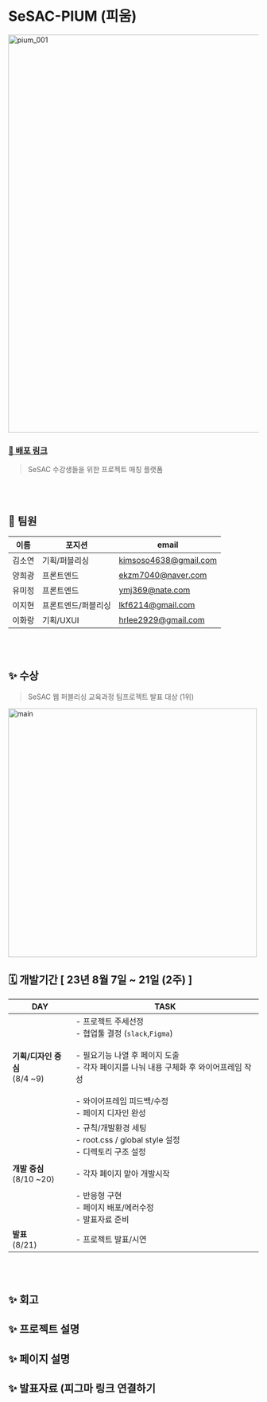 # SeSAC-PIUM (피움)
<img width="800" alt="pium_001" src="https://github.com/SeSAC-PIUM/.github/assets/77762680/86e8b609-5b25-4940-869a-f930eb8e1c0e">

### [🔗 배포 링크](https://hookie.netlify.app/)
> SeSAC 수강생들을 위한 프로젝트 매칭 플랫폼

<br/>
<br/>


## 🌱 팀원

| 이름 | 포지션 | email |
| --- | --- | --- |
| 김소연 | 기획/퍼블리싱 | kimsoso4638@gmail.com |
| 양희광 | 프론트엔드 | ekzm7040@naver.com |
| 유미정 | 프론트엔드 | ymj369@nate.com |
| 이지현 | 프론트엔드/퍼블리싱 | lkf6214@gmail.com |
| 이화랑 | 기획/UXUI | hrlee2929@gmail.com |

<br/>
<br/>

## ✨ 수상
> SeSAC 웹 퍼블리싱 교육과정 팀프로젝트 발표 대상 (1위)
<img width="500" alt="main" src="https://github.com/SeSAC-PIUM/.github/assets/77762680/ff6ead33-4d16-4052-8012-9bd766676a45">

## 🗓️ 개발기간 [ 23년 8월 7일 ~ 21일 (2주) ] 
|DAY|TASK|
|----|----|
|**기획/디자인 중심**<br>(8/4 ~9)|- 프로젝트 주세선정<br>- 협업툴 결정 (`slack`,`Figma`)<br><br> - 필요기능 나열 후 페이지 도출 <br>- 각자 페이지를 나눠 내용 구체화 후 와이어프레임 작성 <br><br> - 와이어프레임 피드백/수정 <br>- 페이지 디자인 완성 
|**개발 중심**<br>(8/10 ~20)|- 규칙/개발환경 세팅<br>- root.css / global style 설정<br>- 디렉토리 구조 설정 <br><br> - 각자 페이지 맡아 개발시작 <br><br> - 반응형 구현  <br>- 페이지 배포/에러수정 <br>- 발표자료 준비
|**발표**<br>(8/21)|- 프로젝트 발표/시연|

<br/>
<br/>

## ✨ 회고
## ✨ 프로젝트 설명
## ✨ 페이지 설명
## ✨ 발표자료 (피그마 링크 연결하기

<br/>
